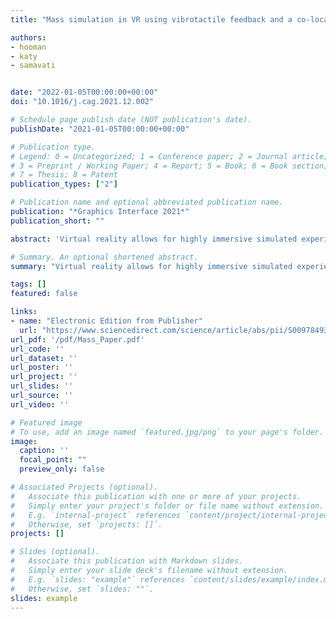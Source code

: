 ```yaml
---
title: "Mass simulation in VR using vibrotactile feedback and a co-located physically-based virtual hand"

authors:
- hooman
- katy
- samavati


date: "2022-01-05T00:00:00+00:00"
doi: "10.1016/j.cag.2021.12.002"

# Schedule page publish date (NOT publication's date).
publishDate: "2021-01-05T00:00:00+00:00"

# Publication type.
# Legend: 0 = Uncategorized; 1 = Conference paper; 2 = Journal article;
# 3 = Preprint / Working Paper; 4 = Report; 5 = Book; 6 = Book section;
# 7 = Thesis; 8 = Patent
publication_types: ["2"]

# Publication name and optional abbreviated publication name.
publication: "*Graphics Interface 2021*"
publication_short: ""

abstract: 'Virtual reality allows for highly immersive simulated experiences and interaction with virtual objects. However, virtual objects do not have real masses. Providing the sense of mass for virtual objects using un-grounded haptic interfaces has proven to be a complicated task in virtual reality. This paper proposes using a physically-based virtual hand with improved co-location and a complementary vibrotactile effect on the index fingertip to give the sensation of mass to objects in virtual reality. The vibrotactile feedback is proportional to the balanced forces acting on the virtual object and is modulated based on the object’s velocity. For evaluating this method, we set an experiment in a virtual environment where participants wear a VR headset and attempt to pick up and move different virtual objects using a virtual physically-based hand while a voice-coil actuator attached to their index fingertip provides the vibrotactile feedback. Our experiments indicate that the virtual hand and our vibration effect give the ability to discriminate and perceive the mass of virtual objects.'

# Summary. An optional shortened abstract.
summary: "Virtual reality allows for highly immersive simulated experiences and interaction with virtual objects. However, virtual objects do not have real masses..."

tags: []
featured: false

links:
- name: "Electronic Edition from Publisher"
  url: "https://www.sciencedirect.com/science/article/abs/pii/S0097849321002582?v=s5"
url_pdf: '/pdf/Mass_Paper.pdf'
url_code: ''
url_dataset: ''
url_poster: ''
url_project: ''
url_slides: ''
url_source: ''
url_video: ''

# Featured image
# To use, add an image named `featured.jpg/png` to your page's folder. 
image:
  caption: ''
  focal_point: ""
  preview_only: false

# Associated Projects (optional).
#   Associate this publication with one or more of your projects.
#   Simply enter your project's folder or file name without extension.
#   E.g. `internal-project` references `content/project/internal-project/index.md`.
#   Otherwise, set `projects: []`.
projects: []

# Slides (optional).
#   Associate this publication with Markdown slides.
#   Simply enter your slide deck's filename without extension.
#   E.g. `slides: "example"` references `content/slides/example/index.md`.
#   Otherwise, set `slides: ""`.
slides: example
---
```

